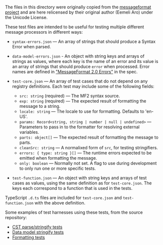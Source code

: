 The files in this directory were originally copied from the [messageformat project](https://github.com/messageformat/messageformat/tree/11c95dab2b25db8454e49ff4daadb817e1d5b770/packages/mf2-messageformat/src/__fixtures)
and are here relicensed by their original author (Eemeli Aro) under the Unicode License.

These test files are intended to be useful for testing multiple different message processors in different ways:

- `syntax-errors.json` — An array of strings that should produce a Syntax Error when parsed.

- `data-model-errors.json` - An object with string keys and arrays of strings as values,
     where each key is the name of an error and its value is an array of strings that
     should produce `error` when processed.
     Error names are defined in ["MessageFormat 2.0 Errors"](../spec/errors.md) in the spec.

- `test-core.json` — An array of test cases that do not depend on any registry definitions.
  Each test may include some of the following fields:
  - `src: string` (required) — The MF2 syntax source.
  - `exp: string` (required) — The expected result of formatting the message to a string.
  - `locale: string` — The locale to use for formatting. Defaults to 'en-US'.
  - `params: Record<string, string | number | null | undefined>` — Parameters to pass in to the formatter for resolving external variables.
  - `parts: object[]` — The expected result of formatting the message to parts.
  - `cleanSrc: string` — A normalixed form of `src`, for testing stringifiers.
  - `errors: { type: string }[]` — The runtime errors expected to be emitted when formatting the message.
  - `only: boolean` — Normally not set. A flag to use during development to only run one or more specific tests.

- `test-function.json` — An object with string keys and arrays of test cases as values,
  using the same definition as for `test-core.json`.
  The keys each correspond to a function that is used in the tests.

TypeScript `.d.ts` files are included for `test-core.json` and `test-function.json` with the above definition.

Some examples of test harnesses using these tests, from the source repository:
- [CST parse/stringify tests](https://github.com/messageformat/messageformat/blob/11c95dab2b25db8454e49ff4daadb817e1d5b770/packages/mf2-messageformat/src/cst/cst.test.ts)
- [Data model stringify tests](https://github.com/messageformat/messageformat/blob/11c95dab2b25db8454e49ff4daadb817e1d5b770/packages/mf2-messageformat/src/data-model/stringify.test.ts)
- [Formatting tests](https://github.com/messageformat/messageformat/blob/11c95dab2b25db8454e49ff4daadb817e1d5b770/packages/mf2-messageformat/src/messageformat.test.ts)
